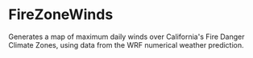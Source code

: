 # FireZoneWinds
Generates a map of maximum daily winds over California's Fire Danger Climate Zones, using data from the WRF numerical weather prediction.
